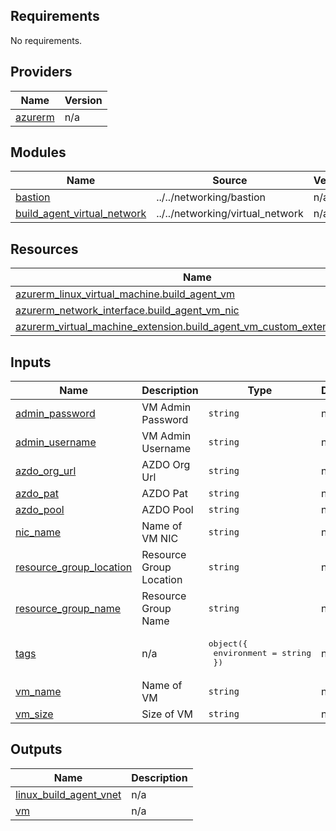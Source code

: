 ## Requirements

No requirements.

## Providers

| Name | Version |
|------|---------|
| <a name="provider_azurerm"></a> [azurerm](#provider\_azurerm) | n/a |

## Modules

| Name | Source | Version |
|------|--------|---------|
| <a name="module_bastion"></a> [bastion](#module\_bastion) | ../../networking/bastion | n/a |
| <a name="module_build_agent_virtual_network"></a> [build\_agent\_virtual\_network](#module\_build\_agent\_virtual\_network) | ../../networking/virtual_network | n/a |

## Resources

| Name | Type |
|------|------|
| [azurerm_linux_virtual_machine.build_agent_vm](https://registry.terraform.io/providers/hashicorp/azurerm/latest/docs/resources/linux_virtual_machine) | resource |
| [azurerm_network_interface.build_agent_vm_nic](https://registry.terraform.io/providers/hashicorp/azurerm/latest/docs/resources/network_interface) | resource |
| [azurerm_virtual_machine_extension.build_agent_vm_custom_extension_script](https://registry.terraform.io/providers/hashicorp/azurerm/latest/docs/resources/virtual_machine_extension) | resource |

## Inputs

| Name | Description | Type | Default | Required |
|------|-------------|------|---------|:--------:|
| <a name="input_admin_password"></a> [admin\_password](#input\_admin\_password) | VM Admin Password | `string` | n/a | yes |
| <a name="input_admin_username"></a> [admin\_username](#input\_admin\_username) | VM Admin Username | `string` | n/a | yes |
| <a name="input_azdo_org_url"></a> [azdo\_org\_url](#input\_azdo\_org\_url) | AZDO Org Url | `string` | n/a | yes |
| <a name="input_azdo_pat"></a> [azdo\_pat](#input\_azdo\_pat) | AZDO Pat | `string` | n/a | yes |
| <a name="input_azdo_pool"></a> [azdo\_pool](#input\_azdo\_pool) | AZDO Pool | `string` | n/a | yes |
| <a name="input_nic_name"></a> [nic\_name](#input\_nic\_name) | Name of VM NIC | `string` | n/a | yes |
| <a name="input_resource_group_location"></a> [resource\_group\_location](#input\_resource\_group\_location) | Resource Group Location | `string` | n/a | yes |
| <a name="input_resource_group_name"></a> [resource\_group\_name](#input\_resource\_group\_name) | Resource Group Name | `string` | n/a | yes |
| <a name="input_tags"></a> [tags](#input\_tags) | n/a | <pre>object({<br/>    environment = string<br/>  })</pre> | n/a | yes |
| <a name="input_vm_name"></a> [vm\_name](#input\_vm\_name) | Name of VM | `string` | n/a | yes |
| <a name="input_vm_size"></a> [vm\_size](#input\_vm\_size) | Size of VM | `string` | n/a | yes |

## Outputs

| Name | Description |
|------|-------------|
| <a name="output_linux_build_agent_vnet"></a> [linux\_build\_agent\_vnet](#output\_linux\_build\_agent\_vnet) | n/a |
| <a name="output_vm"></a> [vm](#output\_vm) | n/a |
